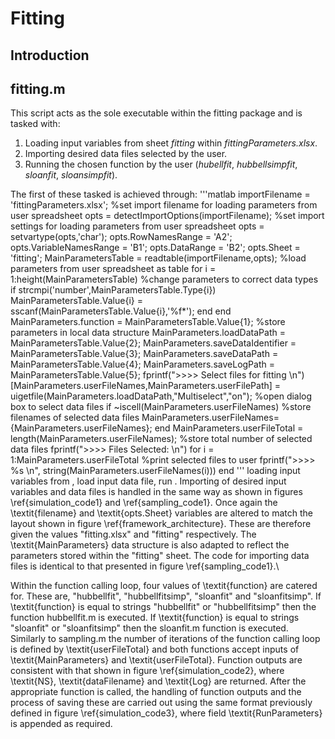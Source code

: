 # Fitting
## Introduction
## fitting.m
This script acts as the sole executable within the fitting package and is tasked with:
1. Loading input variables from sheet _fitting_ within _fittingParameters.xlsx_.
2. Importing desired data files selected by the user.
3. Running the chosen function by the user (_hubellfit_, _hubbellsimpfit_, _sloanfit_, _sloansimpfit_).

The first of these tasked is achieved through:
'''matlab
importFilename = 'fittingParameters.xlsx'; %set import filename for loading parameters from user spreadsheet
opts = detectImportOptions(importFilename);  %set import settings for loading parameters from user spreadsheet
opts = setvartype(opts,'char');
opts.RowNamesRange = 'A2';
opts.VariableNamesRange = 'B1';
opts.DataRange = 'B2';
opts.Sheet = 'fitting';
MainParametersTable = readtable(importFilename,opts); %load parameters from user spreadsheet as table
for i = 1:height(MainParametersTable) %change parameters to correct data types
    if strcmpi('number',MainParametersTable.Type{i}) 
        MainParametersTable.Value{i} = sscanf(MainParametersTable.Value{i},'%f*');
    end
end
MainParameters.function = MainParametersTable.Value{1}; %store parameters in local data structure
MainParameters.loadDataPath = MainParametersTable.Value{2};
MainParameters.saveDataIdentifier = MainParametersTable.Value{3};
MainParameters.saveDataPath = MainParametersTable.Value{4};
MainParameters.saveLogPath = MainParametersTable.Value{5};
fprintf(">>>> Select files for fitting \n")
[MainParameters.userFileNames,MainParameters.userFilePath] = uigetfile(MainParameters.loadDataPath,"Multiselect","on"); %open dialog box to select data files
if ~iscell(MainParameters.userFileNames) %store filenames of selected data files
    MainParameters.userFileNames={MainParameters.userFileNames};
end
MainParameters.userFileTotal = length(MainParameters.userFileNames); %store total number of selected data files
fprintf(">>>> Files Selected: \n")
for i = 1:MainParameters.userFileTotal %print selected files to user
    fprintf(">>>> %s \n", string(MainParameters.userFileNames(i)))
end
'''
loading input variables from , load input data file, run . Importing of desired input variables and data files is handled in the same way as shown in figures \ref{simulation_code1} and \ref{sampling_code1}. Once again the \textit{filename} and \textit{opts.Sheet} variables are altered to match the layout shown in figure \ref{framework_architecture}. These are therefore given the values "fitting.xlsx" and "fitting" respectively. The \textit{MainParameters} data structure is also adapted to reflect the parameters stored within the "fitting" sheet. The code for importing data files is identical to that presented in figure \ref{sampling_code1}.\\ 

Within the function calling loop, four values of \textit{function} are catered for. These are, "hubbellfit", "hubbellfitsimp", "sloanfit" and "sloanfitsimp". If \textit{function} is equal to strings "hubbellfit" or "hubbellfitsimp" then the function hubbellfit.m is executed. If \textit{function} is equal to strings "sloanfit" or "sloanfitsimp" then the sloanfit.m function is executed. Similarly to sampling.m the number of iterations of the function calling loop is defined by \textit{userFileTotal} and both functions accept inputs of \textit{MainParameters} and \textit{userFileTotal}. Function outputs are consistent with that shown in figure \ref{simulation_code2}, where \textit{NS}, \textit{dataFilename} and \textit{Log} are returned. After the appropriate function is called, the handling of function outputs and the process of saving these are carried out using the same format previously defined in figure \ref{simulation_code3}, where field \textit{RunParameters} is appended as required.
